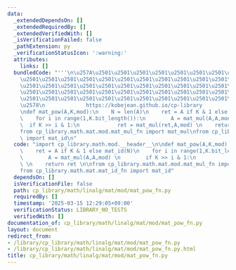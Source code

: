 ```yaml
---
data:
  _extendedDependsOn: []
  _extendedRequiredBy: []
  _extendedVerifiedWith: []
  _isVerificationFailed: false
  _pathExtension: py
  _verificationStatusIcon: ':warning:'
  attributes:
    links: []
  bundledCode: "'''\n\u257A\u2501\u2501\u2501\u2501\u2501\u2501\u2501\u2501\u2501\u2501\
    \u2501\u2501\u2501\u2501\u2501\u2501\u2501\u2501\u2501\u2501\u2501\u2501\u2501\
    \u2501\u2501\u2501\u2501\u2501\u2501\u2501\u2501\u2501\u2501\u2501\u2501\u2501\
    \u2501\u2501\u2501\u2501\u2501\u2501\u2501\u2501\u2501\u2501\u2501\u2501\u2501\
    \u2501\u2501\u2501\u2501\u2501\u2501\u2501\u2501\u2501\u2501\u2501\u2501\u2501\
    \u2578\n             https://kobejean.github.io/cp-library               \n'''\n\
    \ndef mat_pow(A,K,mod):\n    N = len(A)\n    ret = A if K & 1 else mat_id(N)\n\
    \    for i in range(1,K.bit_length()):\n        A = mat_mul(A,A,mod) \n      \
    \  if K >> i & 1:\n            ret = mat_mul(ret,A,mod) \n    return ret \n\n\
    from cp_library.math.mat.mod.mat_mul_fn import mat_mul\nfrom cp_library.math.mat.mat_id_fn\
    \ import mat_id\n"
  code: "import cp_library.math.mod.__header__\n\ndef mat_pow(A,K,mod):\n    N = len(A)\n\
    \    ret = A if K & 1 else mat_id(N)\n    for i in range(1,K.bit_length()):\n\
    \        A = mat_mul(A,A,mod) \n        if K >> i & 1:\n            ret = mat_mul(ret,A,mod)\
    \ \n    return ret \n\nfrom cp_library.math.mat.mod.mat_mul_fn import mat_mul\n\
    from cp_library.math.mat.mat_id_fn import mat_id"
  dependsOn: []
  isVerificationFile: false
  path: cp_library/math/linalg/mat/mod/mat_pow_fn.py
  requiredBy: []
  timestamp: '2025-03-15 12:29:05+09:00'
  verificationStatus: LIBRARY_NO_TESTS
  verifiedWith: []
documentation_of: cp_library/math/linalg/mat/mod/mat_pow_fn.py
layout: document
redirect_from:
- /library/cp_library/math/linalg/mat/mod/mat_pow_fn.py
- /library/cp_library/math/linalg/mat/mod/mat_pow_fn.py.html
title: cp_library/math/linalg/mat/mod/mat_pow_fn.py
---
```

